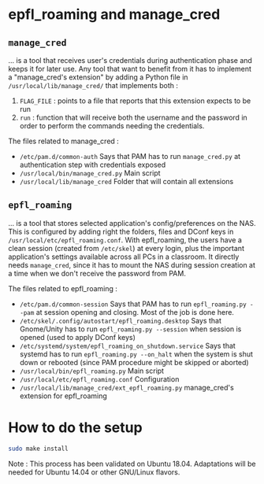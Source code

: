 # epfl_roaming and manage_cred


## `manage_cred`

... is a tool that receives user's credentials during authentication phase and keeps it for later use.
Any tool that want to benefit from it has to implement a "manage_cred's extension" by adding a Python file in `/usr/local/lib/manage_cred/` that implements both :
1. `FLAG_FILE` : points to a file that reports that this extension expects to be run
2. `run` : function that will receive both the username and the password in order to perform the commands needing the credentials.

The files related to manage_cred :
+ `/etc/pam.d/common-auth`
    Says that PAM has to run `manage_cred.py` at authentication step with credentials exposed
+ `/usr/local/bin/manage_cred.py`
    Main script
+ `/usr/local/lib/manage_cred`
    Folder that will contain all extensions


## `epfl_roaming`

... is a tool that stores selected application's config/preferences on the NAS. This is configured by adding right the folders, files and DConf keys in `/usr/local/etc/epfl_roaming.conf`.
With epfl_roaming, the users have a clean session (created from `/etc/skel`) at every login, plus the important application's settings available across all PCs in a classroom.
It directly needs `manage_cred`, since it has to mount the NAS during session creation at a time when we don't receive the password from PAM.

The files related to epfl_roaming :
+ `/etc/pam.d/common-session`
    Says that PAM has to run `epfl_roaming.py --pam` at session opening and closing. Most of the job is done here.
+ `/etc/skel/.config/autostart/epfl_roaming.desktop`
    Says that Gnome/Unity has to run `epfl_roaming.py --session` when session is opened (used to apply DConf keys)
+ `/etc/systemd/system/epfl_roaming_on_shutdown.service`
    Says that systemd has to run `epfl_roaming.py --on_halt` when the system is shut down or rebooted (since PAM procedure might be skipped or aborted)
+ `/usr/local/bin/epfl_roaming.py`
    Main script
+ `/usr/local/etc/epfl_roaming.conf`
    Configuration
+ `/usr/local/lib/manage_cred/ext_epfl_roaming.py`
    manage_cred's extension for epfl_roaming


# How to do the setup

~~~ bash
sudo make install
~~~

Note : This process has been validated on Ubuntu 18.04. Adaptations will be needed for Ubuntu 14.04 or other GNU/Linux flavors.
